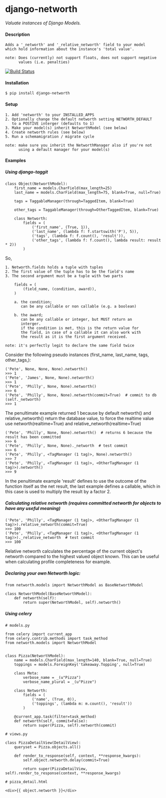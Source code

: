django-networth
===
*Valuate instances of Django Models.*

#### Description

    Adds a '_networth' and '_relative_networth' field to your model
    which hold information about the instance's 'total value'.
    
    note: Does (currently) not support floats, does not support negative
          values (i.e. penalties)
    

[![Build Status](https://travis-ci.org/Hedde/django-networth.svg?branch=develop)](https://travis-ci.org/Hedde/django-networth)

#### Installation

    $ pip install django-networth
    
#### Setup

    1. Add 'networth' to your INSTALLED_APPS
    2. Optionally change the default networth setting NETWORTH_DEFAULT
       to a POSTIVE interger (defaults to 1)
    3. Make your model(s) inherit NetworthModel (see below)
    4. Create networth rules (see below)
    5. Run a schemamigration / migrate cycle
    
    note: make sure you inherit the NetworthManager also if you're not 
          using a default manager for your model(s)

#### Examples

##### Using django-taggit

    class Object(NetworthModel):
        first_name = models.CharField(max_length=25)
        last_name = models.CharField(max_length=75, blank=True, null=True)
    
        tags = TaggableManager(through=TaggedItem, blank=True)
        
        other_tags = TaggableManager(through=OtherTaggedItem, blank=True)
    
        class Networth:
            fields = (
                ('first_name', (True, 1)),
                ('last_name', (lambda f: f.startswith('P'), 5)),
                ('tags', (lambda f: f.count(), 'result')),
                ('other_tags', (lambda f: f.count(), lambda result: result * 2))
            )

So,

    1. Networth.fields holds a tuple with tuples
    2. The first value of the tuple has to be the field's name
    3. The second argument must be a tuple with two parts
    
        fields = (
            (field_name, (condition, award)),
        )
    
        a. the condition;
           can be any callable or non callable (e.g. a boolean)
        
        b. the award;
           can be any callable or integer, but MUST return an 
           interger.
           if the condition is met, this is the return value for 
           the field, in case of a callable it can also work with 
           the result as it is the first argument received.
           
    note: it's perfectly legit to declare the same field twice
           

Consider the following pseudo instances (first_name, last_name, tags, other_tags,):

    ('Pete', None, None, None).networth()
    >>> 1
    ('Pete', 'James', None, None).networth()
    >>> 1
    ('Pete', 'Philly', None, None).networth()
    >>> 6
    ('Pete', 'Philly', None, None).networth(commit=True)  # commit to db (self._networth)
    >>> 1
    
The penultimate example returned 1 because by default networth() and relative_networth() 
return the database value, to force the realtime value use networth(realtime=True) and 
relative_networth(realtime=True)

    ('Pete', 'Philly', None, None).networth()  # returns 6 because the result has been committed
    >>> 6
    ('Pete', 'Philly', None, None)._networth  # test commit
    >>> 6
    ('Pete', 'Philly', <TagManager (1 tag)>, None).networth()
    >>> 7
    ('Pete', 'Philly', <TagManager (1 tag)>, <OtherTagManager (1 tag)>).networth()
    >>> 9

In the penultimate example 'result' defines to use the outcome of the function 
itself as the net result, the last example defines a callable, which in this case
is used to multiply the result by a factor 2.

##### Calculating relative networth (requires committed networth for objects to have any useful meaning)

    ('Pete', 'Philly', <TagManager (1 tag)>, <OtherTagManager (1 tag)>).relative_networth(commit=True)
    >>> 100
    ('Pete', 'Philly', <TagManager (1 tag)>, <OtherTagManager (1 tag)>)._relative_networth  # test commit
    >>> 100
    
Relative networth calculates the percentage of the current object's networth compared to the highest valued object known. This can be useful when calculating profile completeness for example.


##### Declaring your own Networth logic:

    from networth.models import NetworthModel as BaseNetworthModel

    class NetworthModel(BaseNetworthModel):
        def networth(self):
            return super(NetworthModel, self).networth()
            
            
##### Using celery

    # models.py
    
    from celery import current_app
    from celery.contrib.methods import task_method
    from networth.models import NetworthModel


    class Pizza(NetworthModel):
        name = models.CharField(max_length=140, blank=True, null=True)
        toppings = models.ForeignKey('takeaway.Topping', null=True)
    
        class Meta:
            verbose_name = _(u"Pizza")
            verbose_name_plural = _(u"Pizze")
    
        class Networth:
            fields = (
                ('name', (True, 0)),
                ('toppings', (lambda m: m.count(), 'result'))
            )
    
        @current_app.task(filter=task_method)
        def networth(self, commit=False):
            return super(Pizza, self).networth(commit)

    # views.py

    class PizzaDetailView(DetailView):
        queryset = Pizza.objects.all()
        
        def render_to_response(self, context, **response_kwargs):    
            self.object.networth.delay(commit=True)
            
            return super(PizzaDetailView, self).render_to_response(context, **response_kwargs)
            
    # pizza_detail.html
    
    <div>{{ object.networth }}</div>

